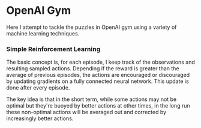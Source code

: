OpenAI Gym
=========

Here I attempt to tackle the puzzles in OpenAI gym using a variety of machine learning techniques.

### Simple Reinforcement Learning

The basic concept is, for each episode, I keep track of the observations and resulting sampled actions. Depending if the reward is greater than the average of previous episodes, the actions are encouraged or discouraged by updating gradients on a fully connected neural network. This update is done after every episode.

The key idea is that in the short term, while some actions may not be optimal but they're buoyed by better actions at other times, in the long run these non-optimal actions will be averaged out and corrected by increasingly better actions.

